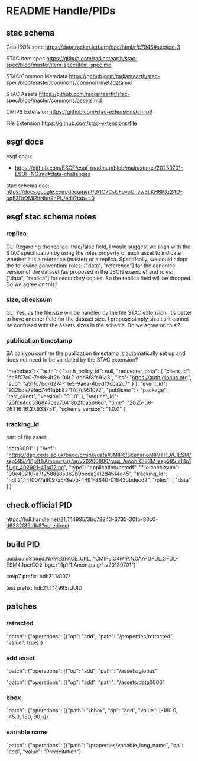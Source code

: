 # README Handle/PIDs

## stac schema

GeoJSON spec
https://datatracker.ietf.org/doc/html/rfc7946#section-3

STAC Item spec
https://github.com/radiantearth/stac-spec/blob/master/item-spec/item-spec.md

STAC Common Metadata
https://github.com/radiantearth/stac-spec/blob/master/commons/common-metadata.md

STAC Assets
https://github.com/radiantearth/stac-spec/blob/master/commons/assets.md

CMIP6 Extension
https://github.com/stac-extensions/cmip6

File Extension
https://github.com/stac-extensions/file



## esgf docs

esgf docu:
* https://github.com/ESGF/esgf-roadmap/blob/main/status/20250701-ESGF-NG.md#data-challenges

stac schema doc:
https://docs.google.com/document/d/1O7CsCFpvoUhvw3LKH8PJz24O-oqF3DtQMi2hNhn9nPU/edit?tab=t.0

## esgf stac schema notes

### replica

GL: Regarding the replica: true/false field, I would suggest we align with the STAC specification by using the roles property of each asset to indicate whether it is a reference (master) or a replica. Specifically, we could adopt the following convention: roles: ["data", "reference"] for the canonical version of the dataset (as proposed in the JSON example) and roles: ["data", "replica"] for secondary copies. So the replica field will be dropped. Do we agree on this?

### size, checksum

GL: Yes, as the file:size will be handled by the file STAC extension, it’s better to have another field for the dataset size. I propose simply size as it cannot be confused with the assets sizes in the schema. Do we agree on this ?


### publication timestamp

SA can you confirm the publication timestamp is automatically set up and does not need to be validated by the STAC extension?


 "metadata": {
        "auth": {
            "auth_policy_id": null,
            "requester_data": {
                "client_id": "ec5f07c0-7ed8-4f2b-94f2-ddb6f8fc91a3",
                "iss": "https://auth.globus.org",
                "sub": "a511c7bc-d274-11e5-9aea-4bedf3cb22c7"
            }
        },
        "event_id": "932bda79fec7461abb82f17d7d951072",
        "publisher": {
            "package": "test_client",
            "version": "0.1.0"
        },
        "request_id": "25fce4cc536847cea76418b2fba5b8ed",
        "time": "2025-08-06T16:16:37.933751",
        "schema_version": "1.0.0"
    },

### tracking_id

part of file asset ...

"data0001": {
      "href": "https://dap.ceda.ac.uk/badc/cmip6/data/CMIP6/ScenarioMIP/THU/CIESM/ssp585/r1i1p1f1/Amon/rsus/gr/v20200806/rsus_Amon_CIESM_ssp585_r1i1p1f1_gr_402901-411412.nc",
      "type": "application/netcdf",
      "file:checksum": "90e402107a7f2588a85362b9beea2a12d4514d45",
      "tracking_id": "hdl:21.14100/7a8097a5-3ebb-4491-8640-01843dbdecd2",
      "roles": [
        "data"
      ]
    }





## check official PID

https://hdl.handle.net/21.T14995/3bc78243-6735-30fb-80c0-d6382f89a1b8?noredirect


## build PID

uuid.uuid3(uuid.NAMESPACE_URL, "CMIP6.C4MIP.NOAA-GFDL.GFDL-ESM4.1pctCO2-bgc.r1i1p1f1.Amon.ps.gr1.v20180701")

cmip7 prefix: hdl:21.14107/

test prefix: hdl:21.T14995/UUID

## patches

### retracted

"patch": {"operations": [{"op": "add", "path": "/properties/retracted", "value": true}]}

### add asset

"patch": {"operations": [{"op": "add", "path": "/assets/globus"

"patch": {"operations": [{"op": "add", "path": "/assets/data0000"

### bbox

"patch": {"operations": [{"path": "/bbox", "op": "add", "value": [-180.0, -45.0, 180, 90]}]}

### variable name

 "patch": {"operations": [{"path": "/properties/variable_long_name", "op": "add", "value": "Precipitation"}